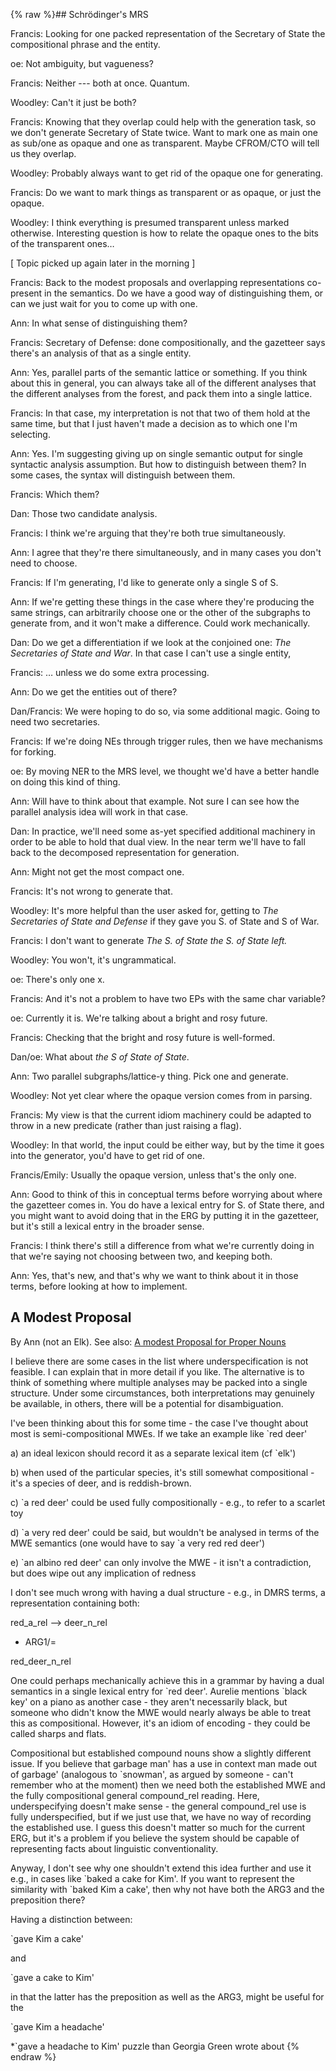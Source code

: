 {% raw %}## Schrödinger's MRS

Francis: Looking for one packed representation of the Secretary of State
the compositional phrase and the entity.

oe: Not ambiguity, but vagueness?

Francis: Neither --- both at once. Quantum.

Woodley: Can't it just be both?

Francis: Knowing that they overlap could help with the generation task,
so we don't generate Secretary of State twice. Want to mark one as main
one as sub/one as opaque and one as transparent. Maybe CFROM/CTO will
tell us they overlap.

Woodley: Probably always want to get rid of the opaque one for
generating.

Francis: Do we want to mark things as transparent or as opaque, or just
the opaque.

Woodley: I think everything is presumed transparent unless marked
otherwise. Interesting question is how to relate the opaque ones to the
bits of the transparent ones…

\[ Topic picked up again later in the morning \]

Francis: Back to the modest proposals and overlapping representations
co-present in the semantics. Do we have a good way of distinguishing
them, or can we just wait for you to come up with one.

Ann: In what sense of distinguishing them?

Francis: Secretary of Defense: done compositionally, and the gazetteer
says there's an analysis of that as a single entity.

Ann: Yes, parallel parts of the semantic lattice or something. If you
think about this in general, you can always take all of the different
analyses that the different analyses from the forest, and pack them into
a single lattice.

Francis: In that case, my interpretation is not that two of them hold at
the same time, but that I just haven't made a decision as to which one
I'm selecting.

Ann: Yes. I'm suggesting giving up on single semantic output for single
syntactic analysis assumption. But how to distinguish between them? In
some cases, the syntax will distinguish between them.

Francis: Which them?

Dan: Those two candidate analysis.

Francis: I think we're arguing that they're both true simultaneously.

Ann: I agree that they're there simultaneously, and in many cases you
don't need to choose.

Francis: If I'm generating, I'd like to generate only a single S of S.

Ann: If we're getting these things in the case where they're producing
the same strings, can arbitrarily choose one or the other of the
subgraphs to generate from, and it won't make a difference. Could work
mechanically.

Dan: Do we get a differentiation if we look at the conjoined one: *The
Secretaries of State and War*. In that case I can't use a single entity,

Francis: … unless we do some extra processing.

Ann: Do we get the entities out of there?

Dan/Francis: We were hoping to do so, via some additional magic. Going
to need two secretaries.

Francis: If we're doing NEs through trigger rules, then we have
mechanisms for forking.

oe: By moving NER to the MRS level, we thought we'd have a better handle
on doing this kind of thing.

Ann: Will have to think about that example. Not sure I can see how the
parallel analysis idea will work in that case.

Dan: In practice, we'll need some as-yet specified additional machinery
in order to be able to hold that dual view. In the near term we'll have
to fall back to the decomposed representation for generation.

Ann: Might not get the most compact one.

Francis: It's not wrong to generate that.

Woodley: It's more helpful than the user asked for, getting to *The
Secretaries of State and Defense* if they gave you S. of State and S of
War.

Francis: I don't want to generate *The S. of State the S. of State
left.*

Woodley: You won't, it's ungrammatical.

oe: There's only one x.

Francis: And it's not a problem to have two EPs with the same char
variable?

oe: Currently it is. We're talking about a bright and rosy future.

Francis: Checking that the bright and rosy future is well-formed.

Dan/oe: What about *the S of State of State*.

Ann: Two parallel subgraphs/lattice-y thing. Pick one and generate.

Woodley: Not yet clear where the opaque version comes from in parsing.

Francis: My view is that the current idiom machinery could be adapted to
throw in a new predicate (rather than just raising a flag).

Woodley: In that world, the input could be either way, but by the time
it goes into the generator, you'd have to get rid of one.

Francis/Emily: Usually the opaque version, unless that's the only one.

Ann: Good to think of this in conceptual terms before worrying about
where the gazetteer comes in. You do have a lexical entry for S. of
State there, and you might want to avoid doing that in the ERG by
putting it in the gazetteer, but it's still a lexical entry in the
broader sense.

Francis: I think there's still a difference from what we're currently
doing in that we're saying not choosing between two, and keeping both.

Ann: Yes, that's new, and that's why we want to think about it in those
terms, before looking at how to implement.

## A Modest Proposal

By Ann (not an Elk). See also: [A modest Proposal for Proper
Nouns](https://delph-in.github.io/docs/summits/TheAbbey_Chrysalis2014ProperNouns)

I believe there are some cases in the list where underspecification is
not feasible. I can explain that in more detail if you like. The
alternative is to think of something where multiple analyses may be
packed into a single structure. Under some circumstances, both
interpretations may genuinely be available, in others, there will be a
potential for disambiguation.

I've been thinking about this for some time - the case I've thought
about most is semi-compositional MWEs. If we take an example like \`red
deer'

a\) an ideal lexicon should record it as a separate lexical item (cf
\`elk')

b\) when used of the particular species, it's still somewhat
compositional - it's a species of deer, and is reddish-brown.

c\) \`a red deer' could be used fully compositionally - e.g., to refer
to a scarlet toy

d\) \`a very red deer' could be said, but wouldn't be analysed in terms
of the MWE semantics (one would have to say \`a very red red deer')

e\) \`an albino red deer' can only involve the MWE - it isn't a
contradiction, but does wipe out any implication of redness

I don't see much wrong with having a dual structure - e.g., in DMRS
terms, a representation containing both:

red\_a\_rel --&gt; deer\_n\_rel

- ARG1/=

red\_deer\_n\_rel

One could perhaps mechanically achieve this in a grammar by having a
dual semantics in a single lexical entry for \`red deer'. Aurelie
mentions \`black key' on a piano as another case - they aren't
necessarily black, but someone who didn't know the MWE would nearly
always be able to treat this as compositional. However, it's an idiom of
encoding - they could be called sharps and flats.

Compositional but established compound nouns show a slightly different
issue. If you believe that garbage man' has a use in context man made
out of garbage' (analogous to \`snowman', as argued by someone - can't
remember who at the moment) then we need both the established MWE and
the fully compositional general compound\_rel reading. Here,
underspecifying doesn't make sense - the general compound\_rel use is
fully underspecified, but if we just use that, we have no way of
recording the established use. I guess this doesn't matter so much for
the current ERG, but it's a problem if you believe the system should be
capable of representing facts about linguistic conventionality.

Anyway, I don't see why one shouldn't extend this idea further and use
it e.g., in cases like \`baked a cake for Kim'. If you want to represent
the similarity with \`baked Kim a cake', then why not have both the ARG3
and the preposition there?

Having a distinction between:

\`gave Kim a cake'

and

\`gave a cake to Kim'

in that the latter has the preposition as well as the ARG3, might be
useful for the

\`gave Kim a headache'

\*\`gave a headache to Kim' puzzle than Georgia Green wrote about
<update date omitted for speed>{% endraw %}